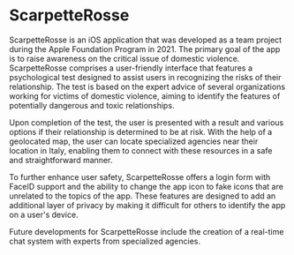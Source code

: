 # ScarpetteRosse

ScarpetteRosse is an iOS application that was developed as a team project during the Apple Foundation Program in 2021. The primary goal of the app is to raise awareness on the critical issue of domestic violence. ScarpetteRosse comprises a user-friendly interface that features a psychological test designed to assist users in recognizing the risks of their relationship. The test is based on the expert advice of several organizations working for victims of domestic violence, aiming to identify the features of potentially dangerous and toxic relationships.

Upon completion of the test, the user is presented with a result and various options if their relationship is determined to be at risk. With the help of a geolocated map, the user can locate specialized agencies near their location in Italy, enabling them to connect with these resources in a safe and straightforward manner.

To further enhance user safety, ScarpetteRosse offers a login form with FaceID support and the ability to change the app icon to fake icons that are unrelated to the topics of the app. These features are designed to add an additional layer of privacy by making it difficult for others to identify the app on a user's device.

Future developments for ScarpetteRosse include the creation of a real-time chat system with experts from specialized agencies.
